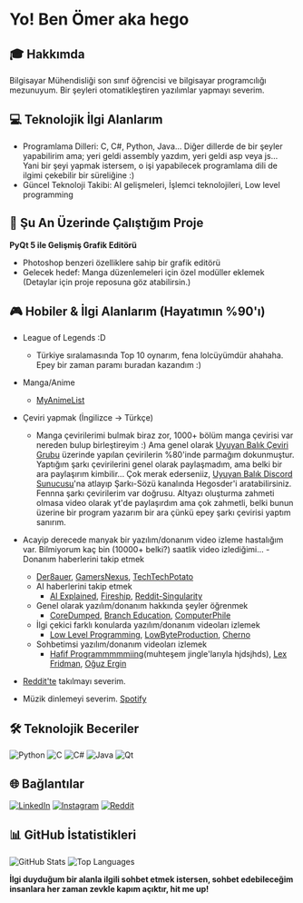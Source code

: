 # Yo! Ben Ömer aka hego

## 🎓 Hakkımda
Bilgisayar Mühendisliği son sınıf öğrencisi ve bilgisayar programcılığı mezunuyum. Bir şeyleri otomatikleştiren yazılımlar yapmayı severim.

## 💻 Teknolojik İlgi Alanlarım
- Programlama Dilleri: C, C#, Python, Java... Diğer dillerde de bir şeyler yapabilirim ama; yeri geldi assembly yazdım, yeri geldi asp veya js... Yani bir şeyi yapmak istersem, o işi yapabilecek programlama dili de ilgimi çekebilir bir süreliğine :)
- Güncel Teknoloji Takibi: AI gelişmeleri, İşlemci teknolojileri, Low level programming

## 🚀 Şu An Üzerinde Çalıştığım Proje
**PyQt 5 ile Gelişmiş Grafik Editörü** 
- Photoshop benzeri özelliklere sahip bir grafik editörü
- Gelecek hedef: Manga düzenlemeleri için özel modüller eklemek (Detaylar için proje reposuna göz atabilirsin.)

## 🎮 Hobiler & İlgi Alanlarım (Hayatımın %90'ı)
- League of Legends :D 
  - Türkiye sıralamasında Top 10 oynarım, fena lolcüyümdür ahahaha. Epey bir zaman paramı buradan kazandım :)
- Manga/Anime
  - [MyAnimeList](https://myanimelist.net/animelist/hegosder)
- Çeviri yapmak (İngilizce -> Türkçe)
  - Manga çevirilerimi bulmak biraz zor, 1000+ bölüm manga çevirisi var nereden bulup birleştireyim :) Ama genel olarak [Uyuyan Balık Çeviri Grubu](https://manga-tr.com/fansub-uyuyan-balik-ceviri-grubu.html) üzerinde yapılan çevirilerin %80'inde parmağım dokunmuştur.
  Yaptığım şarkı çevirilerini genel olarak paylaşmadım, ama belki bir ara paylaşırım kimbilir... Çok merak ederseniiz, [Uyuyan Balık Discord Sunucusu](https://discord.gg/HEHG2QJ)'na atlayıp Şarkı-Sözü kanalında Hegosder'i aratabilirsiniz. Fennna şarkı çevirilerim var doğrusu. Altyazı oluşturma zahmeti olmasa video olarak yt'de paylaşırdım ama çok zahmetli, belki bunun üzerine bir program yazarım bir ara çünkü epey şarkı çevirisi yaptım sanırım.
  
- Acayip derecede manyak bir yazılım/donanım video izleme hastalığım var. Bilmiyorum kaç bin (10000+ belki?) saatlik video izlediğimi...
  -Donanım haberlerini takip etmek
    - [Der8auer](https://www.youtube.com/@der8auer-en), [GamersNexus](https://www.youtube.com/@GamersNexus), [TechTechPotato](https://www.youtube.com/@TechTechPotato)
  - AI haberlerini takip etmek
    - [AI Explained](https://www.youtube.com/@aiexplained-official), [Fireship](https://www.youtube.com/@Fireship), [Reddit-Singularity](https://www.reddit.com/r/singularity/)
  - Genel olarak yazılım/donanım hakkında şeyler öğrenmek
    - [CoreDumped](https://www.youtube.com/@CoreDumpped), [Branch Education](https://www.youtube.com/@BranchEducation), [ComputerPhile](https://www.youtube.com/@Computerphile)
  - İlgi çekici farklı konularda yazılım/donanım videoları izlemek
    - [Low Level Programming](https://www.youtube.com/@LowLevelTV), [LowByteProduction](https://www.youtube.com/@LowByteProductions), [Cherno](https://www.youtube.com/@TheCherno)
  - Sohbetimsi yazılım/donanım videoları izlemek
    - [Hafif Programmmmmiing](https://www.youtube.com/@hafifprogramming)(muhteşem jingle'larıyla hjdsjhds), [Lex Fridman](https://www.youtube.com/c/lexfridman), [Oğuz Ergin](https://www.youtube.com/@oguz_ergin)

- [Reddit'te](https://reddit-user-analyser.netlify.app/#hegosder) takılmayı severim. 
 
- Müzik dinlemeyi severim. [Spotify](https://open.spotify.com/user/hegosder)

## 🛠️ Teknolojik Beceriler
![Python](https://img.shields.io/badge/-Python-black?style=flat-square&logo=Python)
![C](https://img.shields.io/badge/-C-black?style=flat-square&logo=C)
![C#](https://img.shields.io/badge/-CSharp-black?style=flat-square&logo=csharp)
![Java](https://img.shields.io/badge/-Java-black?style=flat-square&logo=java)
![Qt](https://img.shields.io/badge/-Qt-black?style=flat-square&logo=qt)

## 🌐 Bağlantılar
[![LinkedIn](https://img.shields.io/badge/-LinkedIn-black?style=flat-square&logo=linkedin)](https://www.linkedin.com/in/%C3%B6mer-demirkol-140081270/)
[![Instagram](https://img.shields.io/badge/-Instagram-black?style=flat-square&logo=instagram)](https://www.instagram.com/hegosder/)
[![Reddit](https://img.shields.io/badge/-Reddit-black?style=flat-square&logo=reddit)](https://www.reddit.com/user/hegosder/)

## 📊 GitHub İstatistikleri
![GitHub Stats](https://github-readme-stats.vercel.app/api?username=itshego&show_icons=true&theme=radical)
![Top Languages](https://github-readme-stats.vercel.app/api/top-langs/?username=itshego&layout=compact&theme=radical)

**İlgi duyduğum bir alanla ilgili sohbet etmek istersen, sohbet edebileceğim insanlara her zaman zevkle kapım açıktır, hit me up!**
